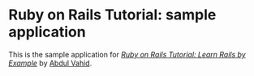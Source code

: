 # Ruby on Rails Tutorial: sample application

This is the sample application for
[*Ruby on Rails Tutorial: Learn Rails by Example*](http://railstutorial.org/)
by [Abdul Vahid](http://michaelhartl.com/).